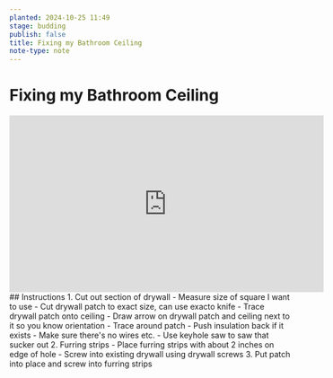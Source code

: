 ```yaml
---
planted: 2024-10-25 11:49
stage: budding
publish: false
title: Fixing my Bathroom Ceiling
note-type: note
---
```

# Fixing my Bathroom Ceiling

<iframe width="560" height="315" src="https://www.youtube.com/embed/YMelkdOk_HU?si=ZEVQmpl-sXm_SNpb" title="YouTube video player" frameborder="0" allow="accelerometer; autoplay; clipboard-write; encrypted-media; gyroscope; picture-in-picture; web-share" referrerpolicy="strict-origin-when-cross-origin" allowfullscreen></iframe>
## Instructions
1. Cut out section of drywall
	- Measure size of square I want to use
	- Cut drywall patch to exact size, can use exacto knife
	- Trace drywall patch onto ceiling
		- Draw arrow on drywall patch and ceiling next to it so you know orientation
		- Trace around patch
	- Push insulation back if it exists
	- Make sure there's no wires etc.
	- Use keyhole saw to saw that sucker out
2. Furring strips
	- Place furring strips with about 2 inches on edge of hole
	- Screw into existing drywall using drywall screws
3. Put patch into place and screw into furring strips

